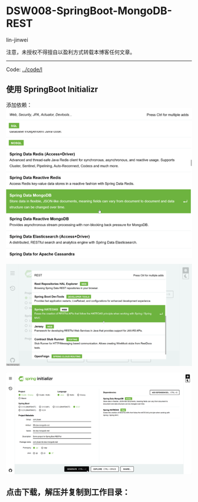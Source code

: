 # DSW008-SpringBoot-MongoDB-REST

lin-jinwei

注意，未授权不得擅自以盈利方式转载本博客任何文章。

---

Code: [../code/l](../code/)

## 使用 SpringBoot Initializr

添加依赖：
![alt text](image-43.png)

![alt text](image-44.png)

![alt text](image-45.png)


## 点击下载，解压并复制到工作目录：












































